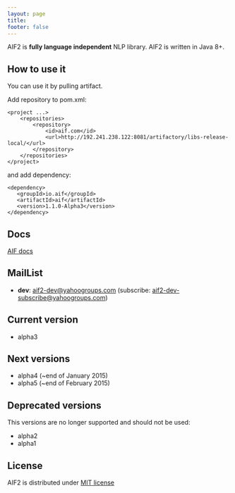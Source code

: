 ```yaml
---
layout: page
title:
footer: false
---
```


AIF2 is **fully language independent** NLP library. AIF2 is written in Java 8+. 

## How to use it

You can use it by pulling artifact. 

Add repository to pom.xml:

    <project ...>
        <repositories>
            <repository>
                <id>aif.com</id>
                <url>http://192.241.238.122:8081/artifactory/libs-release-local/</url>
            </repository>
        </repositories>
    </project>

and add dependency:

    <dependency>
       <groupId>io.aif</groupId>
       <artifactId>aif</artifactId>
       <version>1.1.0-Alpha3</version>
    </dependency> 
## Docs

[AIF docs](./docs)

## MailList

- **dev**: aif2-dev@yahoogroups.com (subscribe: aif2-dev-subscribe@yahoogroups.com)

## Current version

- alpha3

## Next versions

- alpha4 (~end of January 2015)
- alpha5 (~end of February 2015)

## Deprecated versions 

This versions are no longer supported and should not be used:

- alpha2
- alpha1

## License

AIF2 is distributed under [MIT license](http://choosealicense.com/licenses/mit/)
